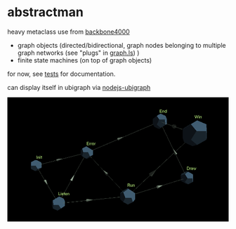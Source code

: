 abstractman
===========
heavy metaclass use from [backbone4000](https://github.com/leshy/backbone4000)

- graph objects (directed/bidirectional, graph nodes belonging to multiple graph networks (see "plugs" in [graph.ls](https://github.com/leshy/abstractman/blob/master/graph.ls)) )
- finite state machines (on top of graph objects)
 
for now, see [tests](https://github.com/leshy/abstractman/blob/master/tests.ls) for documentation.
    
can display itself in ubigraph via [nodejs-ubigraph](https://github.com/leshy/nodejs-ubigraph)
    
![statemachine!](https://raw.githubusercontent.com/leshy/abstractman/master/statemachine.png)
